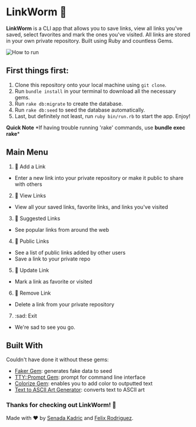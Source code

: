 # LinkWorm :bug:

**LinkWorm** is a CLI app that allows you to save links, view all links you've saved, select favorites and mark the ones you've visited. All links are stored in your own private repository. Built using Ruby and countless Gems.

![How to run](https://i.imgur.com/7FVvIvx.png)

## First things first:

1. Clone this repository onto your local machine using `git clone`.
2. Run `bundle install` in your terminal to download all the necessary gems.
3. Run `rake db:migrate` to create the database.
4. Run `rake db:seed` to seed the database automatically.
5. Last, but definitely not least, run `ruby bin/run.rb` to start the app. Enjoy!

**Quick Note** \*If having trouble running 'rake' commands, use **bundle exec rake**\*

## Main Menu

1. :bug: Add a Link
  - Enter a new link into your private repository or make it public to share with others
2. :bug: View Links
  - View all your saved links, favorite links, and links you've visited
3. :bug: Suggested Links
  - See popular links from around the web
4. :bug: Public Links
  - See a list of public links added by other users
  - Save a link to your private repo
5. :bug: Update Link
  - Mark a link as favorite or visited
6. :bug: Remove Link
  - Delete a link from your private repository
7. :sad: Exit
  - We're sad to see you go.

## Built With

Couldn't have done it without these gems:

- [Faker Gem](https://github.com/faker-ruby/faker): generates fake data to seed
- [TTY::Prompt Gem](https://github.com/piotrmurach/tty-prompt): prompt for command line interface
- [Colorize Gem](https://github.com/fazibear/colorize): enables you to add color to outputted text
- [Text to ASCII Art Generator](http://patorjk.com/software/taag/#p=display&f=Graffiti&t=Type%20Something%20): converts text to ASCII art

### Thanks for checking out LinkWorm! :bug:

Made with :heart: by [Senada Kadric](https://github.com/senadakadric) and [Felix Rodriguez](https://github.com/frod25).
